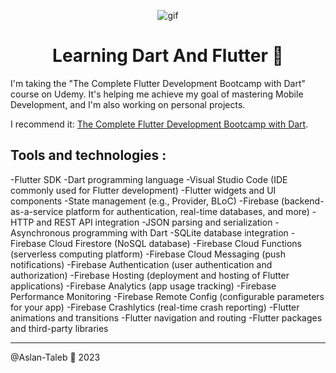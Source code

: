 <p align="center">
<img width="" src="https://i.pinimg.com/originals/89/8f/bd/898fbd8a5d79c90be4732525a122a96f.gif" align="center" alt="gif" />
<h1 align="center">Learning Dart And Flutter 📱
</h1>
</p>

I'm taking the "The Complete Flutter Development Bootcamp with Dart" course on Udemy.
It's helping me achieve my goal of mastering Mobile Development, and I'm also working on personal projects.



I recommend it:
[The Complete Flutter Development Bootcamp with Dart](https://www.udemy.com/course/flutter-bootcamp-with-dart).

## Tools and technologies : 

-Flutter SDK
-Dart programming language
-Visual Studio Code (IDE commonly used for Flutter development)
-Flutter widgets and UI components
-State management (e.g., Provider, BLoC)
-Firebase (backend-as-a-service platform for authentication, real-time databases, and more)
-HTTP and REST API integration
-JSON parsing and serialization
-Asynchronous programming with Dart
-SQLite database integration
-Firebase Cloud Firestore (NoSQL database)
-Firebase Cloud Functions (serverless computing platform)
-Firebase Cloud Messaging (push notifications)
-Firebase Authentication (user authentication and authorization)
-Firebase Hosting (deployment and hosting of Flutter applications)
-Firebase Analytics (app usage tracking)
-Firebase Performance Monitoring
-Firebase Remote Config (configurable parameters for your app)
-Firebase Crashlytics (real-time crash reporting)
-Flutter animations and transitions
-Flutter navigation and routing
-Flutter packages and third-party libraries

---

@Aslan-Taleb 📱 2023
